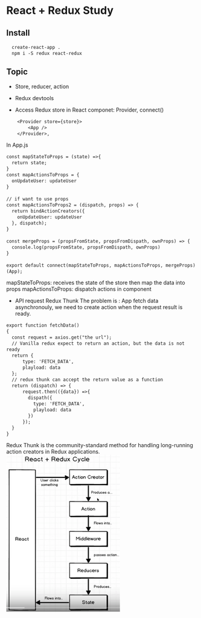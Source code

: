 # React + Redux Study



## Install
```
  create-react-app .
  npm i -S redux react-redux
```




## Topic
- Store, reducer, action

- Redux devtools

- Access Redux store in React componet: Provider, connect()
```
    <Provider store={store}>
        <App />
    </Provider>,
```
In App.js
```
const mapStateToProps = (state) =>{
  return state;
}
const mapActionsToProps = { 
  onUpdateUser: updateUser
}

// if want to use props
const mapActionsToProps2 = (dispatch, props) => {
  return bindActionCreators({
    onUpdateUser: updateUser
  }, dispatch);  
}

const mergeProps = (propsFromState, propsFromDispath, ownProps) => {
  console.log(propsFromState, propsFromDispath, ownProps)
}

export default connect(mapStateToProps, mapActionsToProps, mergeProps)(App);
```

mapStateToProps: receives the state of the store then map the data into props
mapActionsToProps: dispatch actions in component

- API request Redux Thunk
The problem is : App fetch data asynchronouly, we need to create action when the request result is ready.
```
export function fetchData()
{
  const request = axios.get("the url");
  // Vanilla redux expect to return an action, but the data is not ready
  return {
      type: 'FETCH_DATA',
      playload: data
  }; 
  // redux thunk can accept the return value as a function
  return (dispatch) => {
      request.then(({data}) =>{
        dispath({
          type: 'FETCH_DATA',
          playload: data
        })
      });
  }
}
```
Redux Thunk is the community-standard method for handling long-running action creators in Redux applications. 
![Redux flow](_notes/redux-middleware.png)
```
```